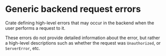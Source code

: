 # Generic backend request errors

Crate defining high-level errors that may occur in the backend when the user performs a request to it.

These errors do not provide detailed information about the error, but rather a high-level descriptions such as whether
the request was `Unauthorized`, or `ServerError`, etc.
